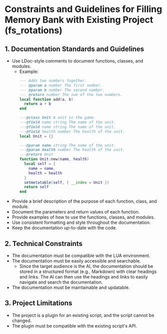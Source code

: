 # Constraints and Guidelines for Filling Memory Bank with Existing Project (fs_rotations)

## 1. Documentation Standards and Guidelines

*   Use LDoc-style comments to document functions, classes, and modules.
    *   Example:
        ```lua
        --- Adds two numbers together.
        --- @param a number The first number.
        --- @param b number The second number.
        --- @return number The sum of the two numbers.
        local function add(a, b)
          return a + b
        end

        ---@class Unit A unit in the game.
        ---@field name string The name of the unit.
        ---@field name string The name of the unit.
        ---@field health number The health of the unit.
        local Unit = {}

        ---@param name string The name of the unit.
        ---@param health number The health of the unit.
        ---@return Unit
        function Unit:new(name, health)
          local self = {
            name = name,
            health = health
          }
          setmetatable(self, { __index = Unit })
          return self
        end
        ```
*   Provide a brief description of the purpose of each function, class, and module.
*   Document the parameters and return values of each function.
*   Provide examples of how to use the functions, classes, and modules.
*   Use consistent formatting and style throughout the documentation.
*   Keep the documentation up-to-date with the code.

## 2. Technical Constraints

*   The documentation must be compatible with the LUA environment.
*   The documentation must be easily accessible and searchable.
    *   Since the target audience is the AI, the documentation should be stored in a structured format (e.g., Markdown) with clear headings and links. The AI can then use the headings and links to easily navigate and search the documentation.
*   The documentation must be maintainable and updatable.

## 3. Project Limitations

*   The project is a plugin for an existing script, and the script cannot be changed.
*   The plugin must be compatible with the existing script's API.